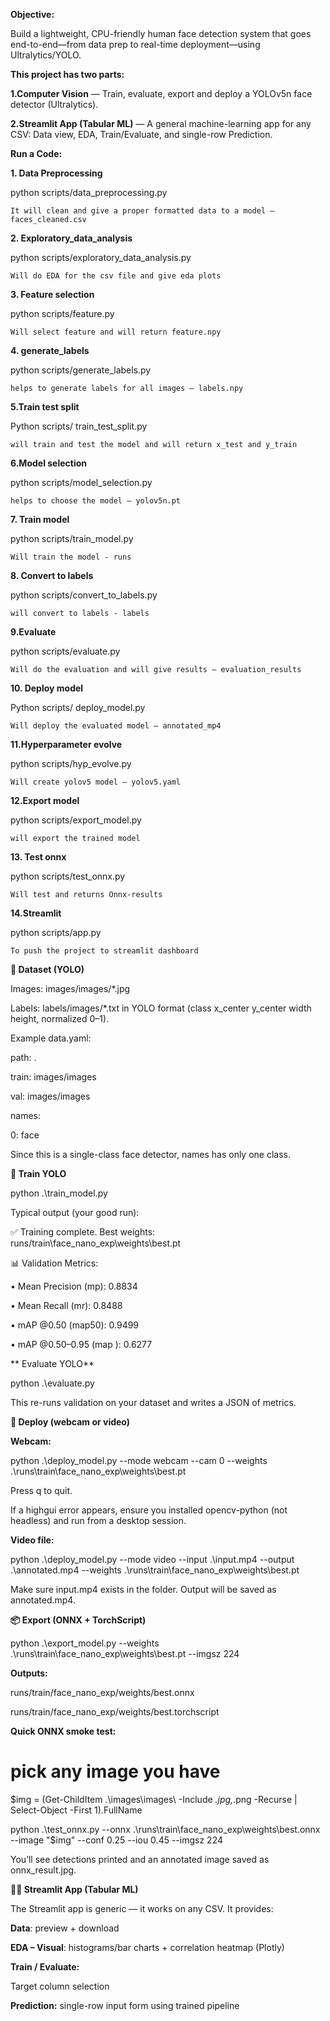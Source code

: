 
**Objective:**

Build a lightweight, CPU-friendly human face detection system that goes end-to-end—from data prep to real-time deployment—using Ultralytics/YOLO.

**This project has two parts:**

**1.Computer Vision** — Train, evaluate, export and deploy a YOLOv5n face detector (Ultralytics).

**2.Streamlit App (Tabular ML)** — A general machine-learning app for any CSV: Data view, EDA, Train/Evaluate, and single-row Prediction.

**Run a Code:**


**1. Data Preprocessing**

python scripts/data_preprocessing.py

	It will clean and give a proper formatted data to a model – faces_cleaned.csv

**2. Exploratory_data_analysis**

python scripts/exploratory_data_analysis.py

	Will do EDA for the csv file and give eda plots

**3. Feature selection**

python scripts/feature.py

	Will select feature and will return feature.npy

**4. generate_labels**

python scripts/generate_labels.py

	helps to generate labels for all images – labels.npy

**5.Train test split**

Python scripts/ train_test_split.py

	will train and test the model and will return x_test and y_train

**6.Model selection**

python scripts/model_selection.py

	helps to choose the model – yolov5n.pt

**7. Train model**

python scripts/train_model.py

	Will train the model - runs

**8. Convert to labels**

python scripts/convert_to_labels.py

	will convert to labels - labels

**9.Evaluate**

python scripts/evaluate.py

	Will do the evaluation and will give results – evaluation_results

**10. Deploy model**

Python scripts/ deploy_model.py

	Will deploy the evaluated model – annotated_mp4

**11.Hyperparameter evolve**

python scripts/hyp_evolve.py

	Will create yolov5 model – yolov5.yaml

**12.Export model**

python scripts/export_model.py

	will export the trained model

**13. Test onnx**

python scripts/test_onnx.py

	Will test and returns Onnx-results

**14.Streamlit**

python scripts/app.py

	To push the project to streamlit dashboard


**📁 Dataset (YOLO)**

Images: images/images/*.jpg

Labels: labels/images/*.txt in YOLO format (class x_center y_center width height, normalized 0–1).

Example data.yaml:

path: .

train: images/images

val: images/images

names:

  0: face

Since this is a single-class face detector, names has only one class.

**🚆 Train YOLO**

python .\train_model.py


Typical output (your good run):

✅ Training complete. Best weights: runs/train\face_nano_exp\weights\best.pt

📊 Validation Metrics:

  • Mean Precision (mp):   0.8834
  
  • Mean Recall    (mr):   0.8488
  
  • mAP @0.50     (map50): 0.9499
  
  • mAP @0.50–0.95 (map ): 0.6277

 ** Evaluate YOLO**
 
python .\evaluate.py

This re-runs validation on your dataset and writes a JSON of metrics.

**🎥 Deploy (webcam or video)**

**Webcam:**

python .\deploy_model.py --mode webcam --cam 0 --weights .\runs\train\face_nano_exp\weights\best.pt

Press q to quit.

If a highgui error appears, ensure you installed opencv-python (not headless) and run from a desktop session.

**Video file:**

python .\deploy_model.py --mode video --input .\input.mp4 --output .\annotated.mp4 --weights .\runs\train\face_nano_exp\weights\best.pt

Make sure input.mp4 exists in the folder. Output will be saved as annotated.mp4.

**📦 Export (ONNX + TorchScript)**

python .\export_model.py --weights .\runs\train\face_nano_exp\weights\best.pt --imgsz 224

**Outputs:**

runs/train/face_nano_exp/weights/best.onnx

runs/train/face_nano_exp/weights/best.torchscript

**Quick ONNX smoke test:**

# pick any image you have

$img = (Get-ChildItem .\images\images\ -Include *.jpg,*.png -Recurse | Select-Object -First 1).FullName

python .\test_onnx.py --onnx .\runs\train\face_nano_exp\weights\best.onnx --image "$img" --conf 0.25 --iou 0.45 --imgsz 224

You’ll see detections printed and an annotated image saved as onnx_result.jpg.

**🧑‍💻 Streamlit App (Tabular ML)**

The Streamlit app is generic — it works on any CSV. It provides:

**Data**: preview + download

**EDA – Visual**: histograms/bar charts + correlation heatmap (Plotly)

**Train / Evaluate:**

Target column selection

**Prediction:** single-row input form using trained pipeline

